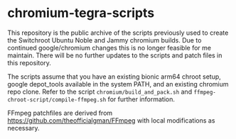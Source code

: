 # chromium-tegra-scripts

This repository is the public archive of the scripts previously used to create the Switchroot Ubuntu Noble and Jammy chromium builds. Due to continued google/chromium changes this is no longer feasible for me maintain. There will be no further updates to the scripts and patch files in this repository.

The scripts assume that you have an existing bionic arm64 chroot setup, google depot_tools available in the system PATH, and an existing chromium repo clone. Refer to the script `chromium/build_and_pack.sh` and `ffmpeg-chroot-script/compile-ffmpeg.sh` for further information.

FFmpeg patchfiles are derived from https://github.com/theofficialgman/FFmpeg with local modifications as necessary.